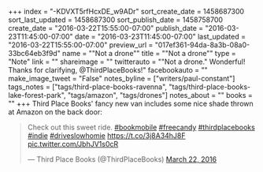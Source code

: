 +++
index = "-KDVXT5rfHcxDE_w9ADr"
sort_create_date = 1458687300
sort_last_updated = 1458687300
sort_publish_date = 1458758700
create_date = "2016-03-22T15:55:00-07:00"
publish_date = "2016-03-23T11:45:00-07:00"
date = "2016-03-23T11:45:00-07:00"
last_updated = "2016-03-22T15:55:00-07:00"
preview_url = "017ef361-94da-8a3b-08a0-33bc64eb3f9d"
name = "\"Not a drone\""
title = "\"Not a drone\""
type = "Note"
link = ""
shareimage = ""
twitterauto = "\"Not a drone.\" Wonderful! Thanks for clarifying, @ThirdPlaceBooks!"
facebookauto = ""
make_image_tweet = "False"
notes_byline = ["writers/paul-constant"]
tags_notes = ["tags/third-place-books-ravenna", "tags/third-place-books-lake-forest-park", "tags/amazon", "tags/drones"]
notes_about = ""
books = ""
+++
Third Place Books' fancy new van includes some nice shade thrown at Amazon on the back door:

<blockquote class="twitter-tweet" data-lang="en"><p lang="en" dir="ltr">Check out this sweet ride. <a href="https://twitter.com/hashtag/bookmobile?src=hash">#bookmobile</a> <a href="https://twitter.com/hashtag/freecandy?src=hash">#freecandy</a> <a href="https://twitter.com/hashtag/thirdplacebooks?src=hash">#thirdplacebooks</a> <a href="https://twitter.com/hashtag/indie?src=hash">#indie</a> <a href="https://twitter.com/hashtag/driveslowhomie?src=hash">#driveslowhomie</a> <a href="https://t.co/3j8A34hJ8F">https://t.co/3j8A34hJ8F</a> <a href="https://t.co/JbhJV1s0cR">pic.twitter.com/JbhJV1s0cR</a></p>&mdash; Third Place Books (@ThirdPlaceBooks) <a href="https://twitter.com/ThirdPlaceBooks/status/712410647527616512">March 22, 2016</a></blockquote>
